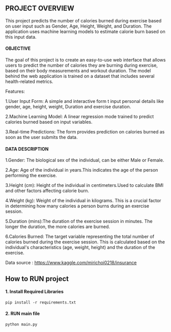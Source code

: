 ## PROJECT OVERVIEW
This project predicts the number of calories burned during exercise based on user input such as Gender, Age, Height, Weight, and Duration. The application uses machine learning models to estimate calorie burn based on this input data.

#### OBJECTIVE
The goal of this project is to create an easy-to-use web interface that allows users to predict the number of calories they are  burning during exercise, based on their body measurements and workout duration. 
  The model behind the web application is trained on  a dataset that includes several health-related metrics.

   Features:

   1.User Input Form: A simple and interactive form t input personal details like gender, age, height, weight, Duration and exercise duration.

   2.Machine Learning Model: A linear regression mode trained to predict calories burned based on input variables.

   3.Real-time Predictions: The form provides prediction on calories burned as soon as the user submits the data.

#### DATA DESCRIPTION 
   1.Gender: The biological sex of the individual, can be either Male or Female.
   
   2.Age: Age of the individual in years.This indicates the age of the person performing the exercise.
   
   3.Height (cm): Height of the individual in centimeters.Used to calculate BMI and other factors affecting calorie burn.
   
   4.Weight (kg): Weight of the individual in kilograms. This is a crucial factor in determining how many calories a person burns during an exercise session.
   
   5.Duration (mins):The duration of the exercise session in minutes. The longer the duration, the more calories are burned.
   
   6.Calories Burned: The target variable representing the total number of calories burned during the exercise session.
     This is calculated based on the individual's characteristics (age, weight, height) and the duration of the exercise.

Data source : https://www.kaggle.com/mirichoi0218/insurance

## How to RUN project
#### 1. Install Required Libraries

```
pip install -r requirements.txt
```

#### 2. RUN main file
```python
python main.py
```
